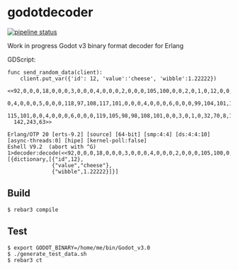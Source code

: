 godotdecoder
=====

[![pipeline status](https://gitlab.com/Wot123/godotdecoder/badges/master/pipeline.svg)](https://gitlab.com/Wot123/godotdecoder/commits/master)

Work in progress Godot v3 binary format decoder for Erlang
  
  
GDScript:  

```
func send_random_data(client):
	client.put_var({'id': 12, 'value':'cheese', 'wibble':1.22222})
```

```
<<92,0,0,0,18,0,0,0,3,0,0,0,4,0,0,0,2,0,0,0,105,100,0,0,2,0,1,0,12,0,0,0,0,0,0,
  0,4,0,0,0,5,0,0,0,118,97,108,117,101,0,0,0,4,0,0,0,6,0,0,0,99,104,101,101,
  115,101,0,0,4,0,0,0,6,0,0,0,119,105,98,98,108,101,0,0,3,0,1,0,32,70,8,143,54,
  142,243,63>>
```

```
Erlang/OTP 20 [erts-9.2] [source] [64-bit] [smp:4:4] [ds:4:4:10] [async-threads:0] [hipe] [kernel-poll:false]  
Eshell V9.2  (abort with ^G)  
1>decoder:decode(<<92,0,0,0,18,0,0,0,3,0,0,0,4,0,0,0,2,0,0,0,105,100,0,0,2,0,1,0,12,0,0,0,0,0,0,0,4,0,0,0,5,0,0,0,118,97,108,117,101,0,0,0,4,0,0,0,6,0,0,0,99,104,101,101,115,101,0,0,4,0,0,0,6,0,0,0,119,105,98,98,108,101,0,0,3,0,1,0,32,70,8,143,54,142,243,63>>).
[{dictionary,[{"id",12},
              {"value","cheese"},
              {"wibble",1.22222}]}]
```
Build
-----

    $ rebar3 compile


Test
-----

    $ export GODOT_BINARY=/home/me/bin/Godot_v3.0  
    $ ./generate_test_data.sh  
    $ rebar3 ct  
    
